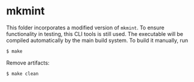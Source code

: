 # mkmint

This folder incorporates a modified version of `mkmint`.
To ensure functionality in testing, this CLI tools is still used.
The executable will be compiled automatically by the main build system.
To build it manually, run

```sh
$ make
```

Remove artifacts:
```sh
$ make clean
```
